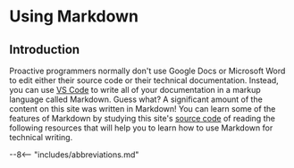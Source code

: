 # Using Markdown

## Introduction

Proactive programmers normally don't use Google Docs or Microsoft Word to edit
either their source code or their technical documentation. Instead, you can use
[VS Code](../technical-skills/using-vscode.md) to write all of your
documentation in a markup language called Markdown. Guess what? A significant
amount of the content on this site was written in Markdown! You can learn some
of the features of Markdown by studying this site's [source
code](https://github.com/ProactiveProgrammers/www.proactiveprogrammers.com) of
reading the following resources that will help you to learn how to use
Markdown for technical writing.

--8<-- "includes/abbreviations.md"
